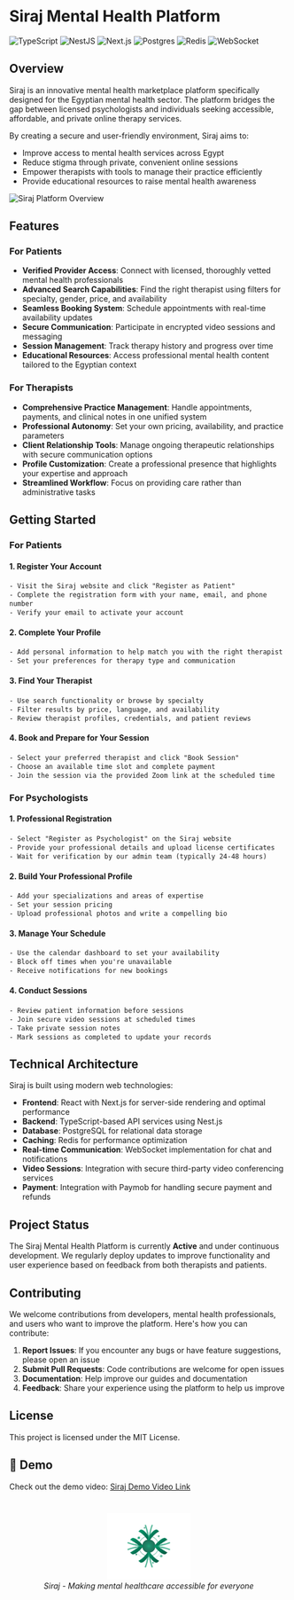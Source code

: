 # Siraj Mental Health Platform

![TypeScript](https://img.shields.io/badge/TypeScript-007ACC?style=for-the-badge&logo=typescript&logoColor=white)
![NestJS](https://img.shields.io/badge/NestJS-E0234E?style=for-the-badge&logo=nestjs&logoColor=white)
![Next.js](https://img.shields.io/badge/Next.js-000000?style=for-the-badge&logo=next.js&logoColor=white)
![Postgres](https://img.shields.io/badge/PostgreSQL-316192?style=for-the-badge&logo=postgresql&logoColor=white)
![Redis](https://img.shields.io/badge/Redis-DC382D?style=for-the-badge&logo=redis&logoColor=white)
![WebSocket](https://img.shields.io/badge/WebSocket-010101?style=for-the-badge&logo=socket.io&logoColor=white)

## Overview

Siraj is an innovative mental health marketplace platform specifically designed for the Egyptian mental health sector. The platform bridges the gap between licensed psychologists and individuals seeking accessible, affordable, and private online therapy services.

By creating a secure and user-friendly environment, Siraj aims to:

- Improve access to mental health services across Egypt
- Reduce stigma through private, convenient online sessions
- Empower therapists with tools to manage their practice efficiently
- Provide educational resources to raise mental health awareness

![Siraj Platform Overview](frontend/public/screenshots/siraj-landingPage.png)

## Features

### For Patients

- **Verified Provider Access**: Connect with licensed, thoroughly vetted mental health professionals
- **Advanced Search Capabilities**: Find the right therapist using filters for specialty, gender, price, and availability
- **Seamless Booking System**: Schedule appointments with real-time availability updates
- **Secure Communication**: Participate in encrypted video sessions and messaging
- **Session Management**: Track therapy history and progress over time
- **Educational Resources**: Access professional mental health content tailored to the Egyptian context

### For Therapists

- **Comprehensive Practice Management**: Handle appointments, payments, and clinical notes in one unified system
- **Professional Autonomy**: Set your own pricing, availability, and practice parameters
- **Client Relationship Tools**: Manage ongoing therapeutic relationships with secure communication options
- **Profile Customization**: Create a professional presence that highlights your expertise and approach
- **Streamlined Workflow**: Focus on providing care rather than administrative tasks

## Getting Started

### For Patients

#### 1. Register Your Account

```
- Visit the Siraj website and click "Register as Patient"
- Complete the registration form with your name, email, and phone number
- Verify your email to activate your account
```

#### 2. Complete Your Profile

```
- Add personal information to help match you with the right therapist
- Set your preferences for therapy type and communication
```

#### 3. Find Your Therapist

```
- Use search functionality or browse by specialty
- Filter results by price, language, and availability
- Review therapist profiles, credentials, and patient reviews
```

#### 4. Book and Prepare for Your Session

```
- Select your preferred therapist and click "Book Session"
- Choose an available time slot and complete payment
- Join the session via the provided Zoom link at the scheduled time
```

### For Psychologists

#### 1. Professional Registration

```
- Select "Register as Psychologist" on the Siraj website
- Provide your professional details and upload license certificates
- Wait for verification by our admin team (typically 24-48 hours)
```

#### 2. Build Your Professional Profile

```
- Add your specializations and areas of expertise
- Set your session pricing
- Upload professional photos and write a compelling bio
```

#### 3. Manage Your Schedule

```
- Use the calendar dashboard to set your availability
- Block off times when you're unavailable
- Receive notifications for new bookings
```

#### 4. Conduct Sessions

```
- Review patient information before sessions
- Join secure video sessions at scheduled times
- Take private session notes
- Mark sessions as completed to update your records
```


## Technical Architecture

Siraj is built using modern web technologies:

- **Frontend**: React with Next.js for server-side rendering and optimal performance
- **Backend**: TypeScript-based API services using Nest.js
- **Database**: PostgreSQL for relational data storage
- **Caching**: Redis for performance optimization
- **Real-time Communication**: WebSocket implementation for chat and notifications
- **Video Sessions**: Integration with secure third-party video conferencing services
- **Payment**: Integration with Paymob for handling secure payment and refunds

## Project Status

The Siraj Mental Health Platform is currently **Active** and under continuous development. We regularly deploy updates to improve functionality and user experience based on feedback from both therapists and patients.

## Contributing

We welcome contributions from developers, mental health professionals, and users who want to improve the platform. Here's how you can contribute:

1. **Report Issues**: If you encounter any bugs or have feature suggestions, please open an issue
2. **Submit Pull Requests**: Code contributions are welcome for open issues
3. **Documentation**: Help improve our guides and documentation
4. **Feedback**: Share your experience using the platform to help us improve

## License

This project is licensed under the MIT License.


## 🚀 Demo

Check out the demo video: [Siraj Demo Video Link](https://your-demo-url.com)

#
<p align="center">
  <img src="frontend\public\siraj_logo.svg" alt="Siraj Logo" width="150"/>
  <br>
  <i>Siraj - Making mental healthcare accessible for everyone</i>
</p>
